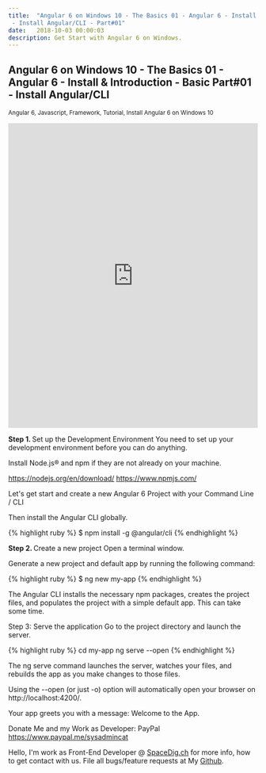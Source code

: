 ```yaml
---
title:  "Angular 6 on Windows 10 - The Basics 01 - Angular 6 - Install & Introduction - Basic 
 - Install Angular/CLI - Part#01"
date:   2018-10-03 00:00:03
description: Get Start with Angular 6 on Windows.
---
```

<h2 id="this-post-is-the-last-of-a-series-of-posts-in-which-i-write-about-the-observable-type-in-the-first-post-we-went-ahead-writing-an-observable-from-scratch-in-order-to-fully-understand-it-we-then-explored-how-to-create-observables-from-values-arrays-dom-events-and-promises-this-time-well-focus-on-compositions-by-rewriting-some-basic-composition-operators">
Angular 6 on Windows 10 - The Basics 01 - Angular 6 - Install & Introduction - Basic Part#01 - Install Angular/CLI</h2>

<small>Angular 6, Javascript, Framework, Tutorial, Install Angular 6 on Windows 10</small>

<iframe width="100%" height="615" src="https://www.youtube.com/embed/t2d6vWlk378" frameborder="0" allow="autoplay; encrypted-media" allowfullscreen></iframe>

<strong>Step 1. </strong> Set up the Development Environment 
You need to set up your development environment before you can do anything.

Install Node.js® and npm if they are not already on your machine.

<a href="https://nodejs.org/en/download/">https://nodejs.org/en/download/</a>
<a href="https://www.npmjs.com/">https://www.npmjs.com/</a>


Let's get start and create a new Angular 6 Project with your Command Line / CLI


Then install the Angular CLI globally.

{% highlight ruby %}
$ npm install -g @angular/cli
{% endhighlight %}


<strong>Step 2. </strong>Create a new project 
Open a terminal window.

Generate a new project and default app by running the following command:

{% highlight ruby %}
$ ng new my-app
{% endhighlight %}


The Angular CLI installs the necessary npm packages, creates the project files, and populates the project with a simple default app. This can take some time.


Step 3: Serve the application 
Go to the project directory and launch the server.


{% highlight ruby %}
cd my-app
ng serve --open
{% endhighlight %}

The ng serve command launches the server, watches your files, and rebuilds the app as you make changes to those files.

Using the --open (or just -o) option will automatically open your browser on http://localhost:4200/.

Your app greets you with a message: Welcome to the App.



Donate Me and my Work as Developer: PayPal <a href="https://www.paypal.me/sysadmincat">https://www.paypal.me/sysadmincat </a>


 Hello, I'm work as Front-End Developer @ [SpaceDig.ch][spacedig] for more info, how to get contact with us. File all bugs/feature requests at My  [Github][jekyll-gh].

[jekyll-gh]: https://github.com/spaceg
[spacedig]:    http://spacedig.ch

